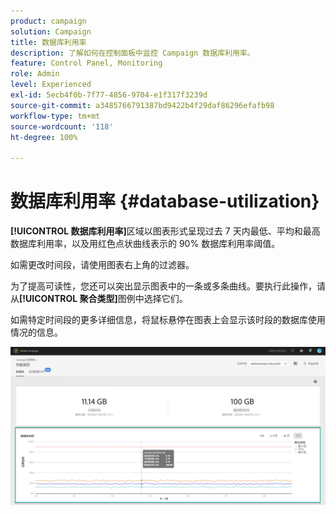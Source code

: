 ```yaml
---
product: campaign
solution: Campaign
title: 数据库利用率
description: 了解如何在控制面板中监控 Campaign 数据库利用率。
feature: Control Panel, Monitoring
role: Admin
level: Experienced
exl-id: 5ecb4f0b-7f77-4856-9704-e1f317f3239d
source-git-commit: a3485766791387bd9422b4f29daf86296efafb98
workflow-type: tm+mt
source-wordcount: '118'
ht-degree: 100%

---
```


# 数据库利用率 {#database-utilization}

**[!UICONTROL 数据库利用率]**&#x200B;区域以图表形式呈现过去 7 天内最低、平均和最高数据库利用率，以及用红色点状曲线表示的 90% 数据库利用率阈值。

如需更改时间段，请使用图表右上角的过滤器。

为了提高可读性，您还可以突出显示图表中的一条或多条曲线。要执行此操作，请从&#x200B;**[!UICONTROL 聚合类型]**&#x200B;图例中选择它们。

如需特定时间段的更多详细信息，将鼠标悬停在图表上会显示该时段的数据库使用情况的信息。

![](assets/databases_dashboard_detail.png)

